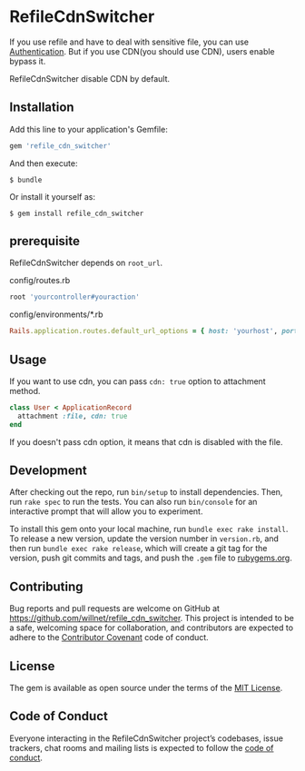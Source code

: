# RefileCdnSwitcher

If you use refile and have to deal with sensitive file, you can use [Authentication](https://github.com/refile/refile#authentication). But if you use CDN(you should use CDN), users enable bypass it.

RefileCdnSwitcher disable CDN by default.

## Installation

Add this line to your application's Gemfile:

```ruby
gem 'refile_cdn_switcher'
```

And then execute:

    $ bundle

Or install it yourself as:

    $ gem install refile_cdn_switcher

## prerequisite

RefileCdnSwitcher depends on `root_url`.


config/routes.rb

```ruby
root 'yourcontroller#youraction'
```

config/environments/*.rb

```ruby
Rails.application.routes.default_url_options = { host: 'yourhost', port: 'yourport' }
```

## Usage

If you want to use cdn, you can pass `cdn: true` option to attachment method.

```ruby
class User < ApplicationRecord
  attachment :file, cdn: true
end
```

If you doesn't pass cdn option, it means that cdn is disabled with the file.

## Development

After checking out the repo, run `bin/setup` to install dependencies. Then, run `rake spec` to run the tests. You can also run `bin/console` for an interactive prompt that will allow you to experiment.

To install this gem onto your local machine, run `bundle exec rake install`. To release a new version, update the version number in `version.rb`, and then run `bundle exec rake release`, which will create a git tag for the version, push git commits and tags, and push the `.gem` file to [rubygems.org](https://rubygems.org).

## Contributing

Bug reports and pull requests are welcome on GitHub at https://github.com/willnet/refile_cdn_switcher. This project is intended to be a safe, welcoming space for collaboration, and contributors are expected to adhere to the [Contributor Covenant](http://contributor-covenant.org) code of conduct.

## License

The gem is available as open source under the terms of the [MIT License](https://opensource.org/licenses/MIT).

## Code of Conduct

Everyone interacting in the RefileCdnSwitcher project’s codebases, issue trackers, chat rooms and mailing lists is expected to follow the [code of conduct](https://github.com/willnet/refile_cdn_switcher/blob/master/CODE_OF_CONDUCT.md).
